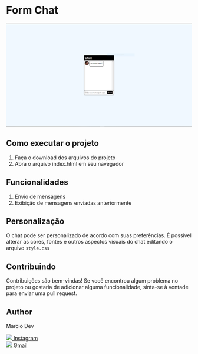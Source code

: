 # Form Chat

<img src="/form.PNG">

## Como executar o projeto

1. Faça o download dos arquivos do projeto
2. Abra o arquivo index.html em seu navegador

## Funcionalidades

1. Envio de mensagens
2. Exibição de mensagens enviadas anteriormente

## Personalização

O chat pode ser personalizado de acordo com suas preferências. É possível alterar as cores, fontes e outros aspectos visuais do chat editando o arquivo `style.css`

## Contribuindo

Contribuições são bem-vindas! Se você encontrou algum problema no projeto ou gostaria de adicionar alguma funcionalidade, sinta-se à vontade para enviar uma pull request.

## Author
<p>Marcio Dev</p>
<a href="https://www.instagram.com/eumaarcio/"> <img src="https://cdn-icons-png.flaticon.com/512/5968/5968776.png" width="15px"> Instagram</a>
<br>
<a href="mailto:moscoudev21@gmail.com"> <img src="https://logodownload.org/wp-content/uploads/2018/03/gmail-logo-16.png" width="15px"> Gmail</a>
